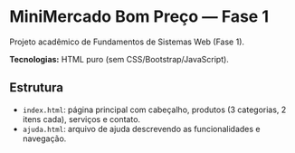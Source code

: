 # MiniMercado Bom Preço — Fase 1

Projeto acadêmico de Fundamentos de Sistemas Web (Fase 1).

**Tecnologias:** HTML puro (sem CSS/Bootstrap/JavaScript).

## Estrutura
- `index.html`: página principal com cabeçalho, produtos (3 categorias, 2 itens cada), serviços e contato.
- `ajuda.html`: arquivo de ajuda descrevendo as funcionalidades e navegação.


